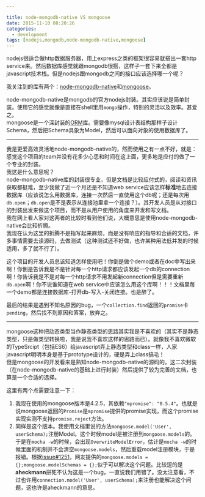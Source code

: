 ```yaml
---

title: node-mongodb-native VS mongoose
date: 2015-11-10 08:20:26
categories: 
  - development
tags: [nodejs,mongodb,node-mongodb-native,mongoose]
---
```


nodejs很适合做http数据服务器，用上express之类的框架很容易就搭出一套http service来。然后数据库感觉就跟mongodb很搭，这样子一套下来全都是javascript技术栈。但是nodejs跟mongodb之间的接口应该选择哪一个呢？

<!-- more -->

我关注到的库有两个：[node-mongodb-native](https://github.com/mongodb/node-mongodb-native)和[mongoose](https://github.com/Automattic/mongoose)。  

node-mongodb-native是mongodb的官方nodejs封装。其实应该说是简单封装。使用它的感觉就像是直接在shell里用`mongo`操作，特别的灵活以及效率。甚爱之。  
mongoose是一个深封装的[ORM](https://zh.wikipedia.org/wiki/%E5%AF%B9%E8%B1%A1%E5%85%B3%E7%B3%BB%E6%98%A0%E5%B0%84)库。需要像mysql设计表结构那样子设计Schema，然后把Schema具象为Model，然后可以面向对象的使用数据库了。  

---

我是更爱高效灵活地node-mongodb-native的，然而使用之有一点不好，就是：感觉这个项目的team并没有花多少心思和时间在这上面，更多地是应付的做了一个专业的封装。  
我这是什么意思呢？  
node-mongodb-native库的封装很专业，但是文档是比较应付式的，阅读和资讯获取都挺难，至少我做了近一个月还是不知道web service应该怎样**标准**地去连接数据库（应该说怎么用数据库，连接一次然后一直使用这个db呢；还是每次用`db.open`；`db.open`是不是表示从连接池里拿一个连接？）。其开发人员是从对接口的封装出发来做这个项目，而不是从用户使用的角度来开发和写文档。  
我在网上看人家对这两者的比较时看到他们说，大概意思是使用node-mongodb-native会比较折腾。  
我现在认为这里的折腾不是指写起来麻烦，而是没有响应的指导和合适的文档，许多事情需要去读源码，去做测试（这种测试还不好做，也许某种用法低并发的时候适用，多了就不行了）。  

这个项目的开发人员总该知道怎样使用吧！你倒是做个demo或者在doc中写出来啊！你倒是告诉我是不是针对每一个http请求都应该发起一个db的connection啊！你告诉我是不是对每一个http请求不用发起新connection但是需要重新`db.open`啊！你不说谁知道在web service中应该怎么用这个库啊！！！文档里每一个demo都是连接数据库-打开db-写入-关闭连接。也是醉了。  

最后的结果是遇到不知名原因的bug，一个`collection.find`返回的`promise`卡`pending`，然后找不到原因和答案，放弃之。  

---

mongoose这种把动态类型当作静态类型的思路其实我是不喜欢的（其实不是静态类型，只是做类型转换啦，我是说我不喜欢这样的思路而已）。就像我不喜欢微软的TypeSrcipt（包括ES6）给javascript弄上静态类型和class一样，人家javascript明明本身是基于prototype设计的，硬是弄上class搞毛！  
但是mongoose的开发看来是熟知node-mongodb-native的源码的，这二次封装（在node-mongodb-native的基础上进行封装）然后提供了较为完善的文档，也算是一个合适的选择。  

这里有两个点需要注意一下：  

1. 我现在使用的mongoose版本是4.2.5，其依赖`"mpromise": "0.5.4"`。也就是说mongoose返回的`Promise`是`mpromise`提供的promise实现，而这个promise实现实测不支持`promise.reject`方法。
2. 同样是这个版本。我使用文档里说的方法`mongoose.model('User', userSchema);`注册Model。这个时候model是被注册到`mongoose.models`的。于是在`mocha -w`的时候，会出现`OverwriteModelError`，估计是`mocha -w`的时候里面的机制并不会清空`mongoose.models`，然后重载model注册模块，于是报错。根据[issue#1251](https://github.com/Automattic/mongoose/issues/1251)，网友提供的`mongoose.models = {};mongoose.modelSchemas = {};`似乎可以解决这个问题。比较逗的是**aheckmann**拼死不认为这是一个bug，一直说我们用错了。没太注意看，不过也许用`connection.model('User', userSchema);`来注册也能解决这个问题，这也许是aheckmann的意思。
